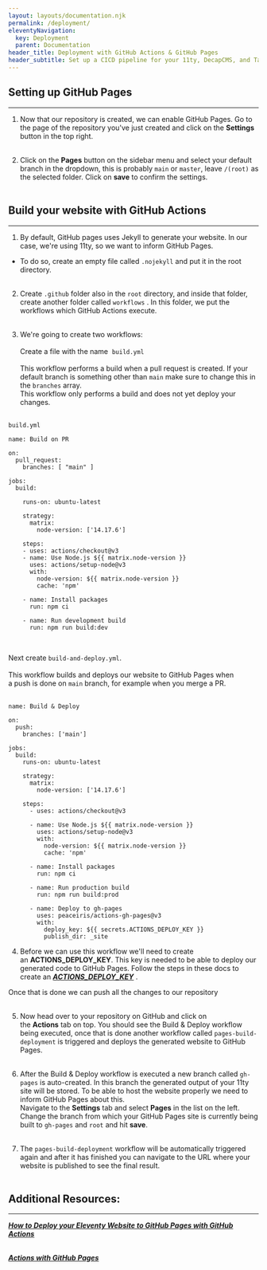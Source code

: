 ```yaml
---
layout: layouts/documentation.njk
permalink: /deployment/
eleventyNavigation:
  key: Deployment
  parent: Documentation
header_title: Deployment with GitHub Actions & GitHub Pages
header_subtitle: Set up a CICD pipeline for your 11ty, DecapCMS, and TailwindCSS template
---
```


## Setting up GitHub Pages
---
 1. Now that our repository is created, we can enable GitHub Pages. Go to the page of the repository you've just created and click on the **Settings** button in the top right. </br></br>

 2. Click on the **Pages** button on the sidebar menu and select your default branch in the dropdown, this is probably `main` or `master`, leave `/(root)` as the selected folder. Click on **save** to confirm the settings.</br></br>

## Build your website with GitHub Actions
---
1. By default, GitHub pages uses Jekyll to generate your website. In our case, we're using 11ty, so we want to inform GitHub Pages.
  - To do so, create an empty file called `.nojekyll` and put it in the root directory. </br></br>

2. Create `.github` folder also in the ```root``` directory, and inside that folder, create another folder called `workflows` . In this folder, we put the workflows which GitHub Actions execute. </br></br>

3. We're going to create two workflows: </br></br>
Create a file with the name  `build.yml`  </br></br>
This workflow performs a build when a pull request is created.
If your default branch is something other than `main` make sure to change this in the `branches` array. </br>
This workflow only performs a build and does not yet deploy your changes.</br></br>

```
build.yml

name: Build on PR

on:
  pull_request:
    branches: [ "main" ]

jobs:
  build:

    runs-on: ubuntu-latest

    strategy:
      matrix:
        node-version: ['14.17.6']

    steps:
    - uses: actions/checkout@v3
    - name: Use Node.js ${{ matrix.node-version }}
      uses: actions/setup-node@v3
      with:
        node-version: ${{ matrix.node-version }}
        cache: 'npm'

    - name: Install packages
      run: npm ci

    - name: Run development build
      run: npm run build:dev
```
</br>

Next create `build-and-deploy.yml`. </br></br>
This workflow builds and deploys our website to GitHub Pages when a push is done on ```main``` branch, for example when you merge a PR. </br></br>

```
name: Build & Deploy

on:
  push:
    branches: ['main']

jobs:
  build:
    runs-on: ubuntu-latest

    strategy:
      matrix:
        node-version: ['14.17.6']

    steps:
      - uses: actions/checkout@v3

      - name: Use Node.js ${{ matrix.node-version }}
        uses: actions/setup-node@v3
        with:
          node-version: ${{ matrix.node-version }}
          cache: 'npm'

      - name: Install packages
        run: npm ci

      - name: Run production build
        run: npm run build:prod

      - name: Deploy to gh-pages
        uses: peaceiris/actions-gh-pages@v3
        with:
          deploy_key: ${{ secrets.ACTIONS_DEPLOY_KEY }}
          publish_dir: _site

```
4. Before we can use this workflow we'll need to create an **ACTIONS_DEPLOY_KEY**. This key is needed to be able to deploy our generated code to GitHub Pages. Follow the steps in these docs to create an ***[ACTIONS_DEPLOY_KEY](https://github.com/peaceiris/actions-gh-pages#%EF%B8%8F-create-ssh-deploy-key)*** .</br>


Once that is done we can push all the changes to our repository </br></br>

5. Now head over to your repository on GitHub and click on the **Actions** tab on top. You should see the Build & Deploy workflow being executed, once that is done another workflow called ```pages-build-deployment``` is triggered and deploys the generated website to GitHub Pages.</br></br>

6. After the Build & Deploy workflow is executed a new branch called `gh-pages` is auto-created. In this branch the generated output of your 11ty site will be stored. To be able to host the website properly we need to inform GitHub Pages about this.</br> Navigate to the **Settings** tab and select **Pages** in the list on the left. Change the branch from which your GitHub Pages site is currently being built to `gh-pages` and `root` and hit **save**.</br></br>

7. The ```pages-build-deployment``` workflow will be automatically triggered again and after it has finished you can navigate to the URL where your website is published to see the final result.</br></br>

## Additional Resources:
---
***[How to Deploy your Eleventy Website to GitHub Pages with GitHub Actions](https://maarten.be/blog/20220730/how-to-deploy-your-eleventy-website-to-github-pages-with-github-actions/)*** </br></br>

***[Actions with GitHub Pages](https://github.com/peaceiris/actions-gh-pages#%EF%B8%8F-create-ssh-deploy-key)***




